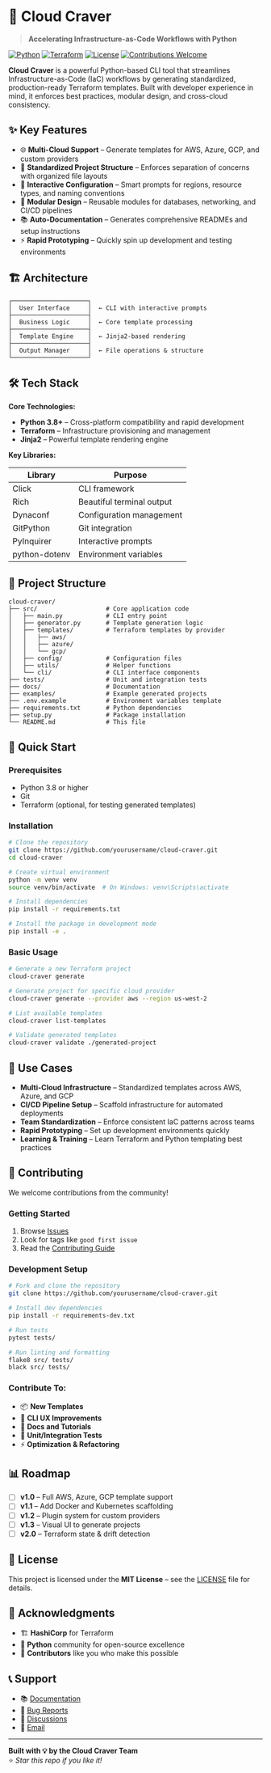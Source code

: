 # 🚀 Cloud Craver

> **Accelerating Infrastructure-as-Code Workflows with Python**

[![Python](https://img.shields.io/badge/Python-3.8%2B-blue.svg)](https://python.org)
[![Terraform](https://img.shields.io/badge/Terraform-Compatible-purple.svg)](https://terraform.io)
[![License](https://img.shields.io/badge/License-MIT-green.svg)](LICENSE)
[![Contributions Welcome](https://img.shields.io/badge/Contributions-Welcome-brightgreen.svg)](CONTRIBUTING.md)

**Cloud Craver** is a powerful Python-based CLI tool that streamlines Infrastructure-as-Code (IaC) workflows by generating standardized, production-ready Terraform templates. Built with developer experience in mind, it enforces best practices, modular design, and cross-cloud consistency.

## ✨ Key Features

- 🌐 **Multi-Cloud Support** – Generate templates for AWS, Azure, GCP, and custom providers  
- 📁 **Standardized Project Structure** – Enforces separation of concerns with organized file layouts  
- 🎯 **Interactive Configuration** – Smart prompts for regions, resource types, and naming conventions  
- 🔧 **Modular Design** – Reusable modules for databases, networking, and CI/CD pipelines  
- 📚 **Auto-Documentation** – Generates comprehensive READMEs and setup instructions  
- ⚡ **Rapid Prototyping** – Quickly spin up development and testing environments  

## 🏗️ Architecture

```
┌─────────────────────┐
│  User Interface     │  ← CLI with interactive prompts
├─────────────────────┤
│  Business Logic     │  ← Core template processing
├─────────────────────┤
│  Template Engine    │  ← Jinja2-based rendering
├─────────────────────┤
│  Output Manager     │  ← File operations & structure
└─────────────────────┘
```

## 🛠️ Tech Stack

**Core Technologies:**

- **Python 3.8+** – Cross-platform compatibility and rapid development  
- **Terraform** – Infrastructure provisioning and management  
- **Jinja2** – Powerful template rendering engine  

**Key Libraries:**

| Library         | Purpose                        |
|-----------------|--------------------------------|
| Click           | CLI framework                  |
| Rich            | Beautiful terminal output      |
| Dynaconf        | Configuration management       |
| GitPython       | Git integration                |
| PyInquirer      | Interactive prompts            |
| python-dotenv   | Environment variables          |

## 📂 Project Structure

```
cloud-craver/
├── src/                   # Core application code
│   ├── main.py            # CLI entry point
│   ├── generator.py       # Template generation logic
│   ├── templates/         # Terraform templates by provider
│   │   ├── aws/
│   │   ├── azure/
│   │   └── gcp/
│   ├── config/            # Configuration files
│   ├── utils/             # Helper functions
│   └── cli/               # CLI interface components
├── tests/                 # Unit and integration tests
├── docs/                  # Documentation
├── examples/              # Example generated projects
├── .env.example           # Environment variables template
├── requirements.txt       # Python dependencies
├── setup.py               # Package installation
└── README.md              # This file
```

## 🚀 Quick Start

### Prerequisites

- Python 3.8 or higher  
- Git  
- Terraform (optional, for testing generated templates)  

### Installation

```bash
# Clone the repository
git clone https://github.com/yourusername/cloud-craver.git
cd cloud-craver

# Create virtual environment
python -m venv venv
source venv/bin/activate  # On Windows: venv\Scripts\activate

# Install dependencies
pip install -r requirements.txt

# Install the package in development mode
pip install -e .
```

### Basic Usage

```bash
# Generate a new Terraform project
cloud-craver generate

# Generate project for specific cloud provider
cloud-craver generate --provider aws --region us-west-2

# List available templates
cloud-craver list-templates

# Validate generated templates
cloud-craver validate ./generated-project
```

## 🎯 Use Cases

- **Multi-Cloud Infrastructure** – Standardized templates across AWS, Azure, and GCP  
- **CI/CD Pipeline Setup** – Scaffold infrastructure for automated deployments  
- **Team Standardization** – Enforce consistent IaC patterns across teams  
- **Rapid Prototyping** – Set up development environments quickly  
- **Learning & Training** – Learn Terraform and Python templating best practices  

## 🤝 Contributing

We welcome contributions from the community!

### Getting Started

1. Browse [Issues](https://github.com/yourusername/cloud-craver/issues)  
2. Look for tags like `good first issue`  
3. Read the [Contributing Guide](CONTRIBUTING.md)  

### Development Setup

```bash
# Fork and clone the repository
git clone https://github.com/yourusername/cloud-craver.git

# Install dev dependencies
pip install -r requirements-dev.txt

# Run tests
pytest tests/

# Run linting and formatting
flake8 src/ tests/
black src/ tests/
```

### Contribute To:

- 📦 **New Templates**  
- 🧠 **CLI UX Improvements**  
- 📖 **Docs and Tutorials**  
- 🧪 **Unit/Integration Tests**  
- ⚡ **Optimization & Refactoring**  

## 📊 Roadmap

- [ ] **v1.0** – Full AWS, Azure, GCP template support  
- [ ] **v1.1** – Add Docker and Kubernetes scaffolding  
- [ ] **v1.2** – Plugin system for custom providers  
- [ ] **v1.3** – Visual UI to generate projects  
- [ ] **v2.0** – Terraform state & drift detection  

## 📝 License

This project is licensed under the **MIT License** – see the [LICENSE](LICENSE) file for details.

## 🙏 Acknowledgments

- 🏗️ **HashiCorp** for Terraform  
- 🐍 **Python** community for open-source excellence  
- 🤝 **Contributors** like you who make this possible  

## 📞 Support

- 📚 [Documentation](docs/)  
- 🐛 [Bug Reports](https://github.com/yourusername/cloud-craver/issues)  
- 💬 [Discussions](https://github.com/yourusername/cloud-craver/discussions)  
- 📧 [Email](mailto:support@yourproject.com)  

---

**Built with 💡 by the Cloud Craver Team**  
⭐ _Star this repo if you like it!_